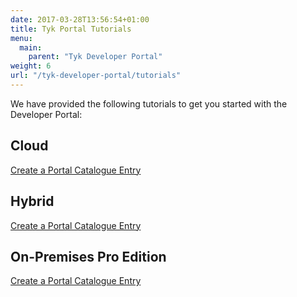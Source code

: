 ```yaml
---
date: 2017-03-28T13:56:54+01:00
title: Tyk Portal Tutorials
menu:
  main:
    parent: "Tyk Developer Portal"
weight: 6
url: "/tyk-developer-portal/tutorials"
---
```


We have provided the following tutorials to get you started with the Developer Portal:

## <a name="cloud"></a>Cloud

[Create a Portal Catalogue Entry](https://tyk.io/docs/get-started/with-tyk-cloud/tutorials/create-portal-entry/)

## <a name="hybrid"></a>Hybrid

[Create a Portal Catalogue Entry](https://tyk.io/docs/get-started/with-tyk-hybrid/tutorials/create-a-portal-entry/)

## <a name="pro"></a>On-Premises Pro Edition

[Create a Portal Catalogue Entry](https://tyk.io/docs/get-started/with-tyk-on-premise/tutorials/tyk-on-premises-pro/create-portal-entry/)



